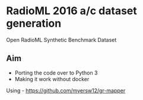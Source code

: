 # RadioML 2016 a/c dataset generation 
Open RadioML Synthetic Benchmark Dataset

## Aim 

* Porting the code over to Python 3 
* Making it work without docker


Using - https://github.com/myersw12/gr-mapper 
